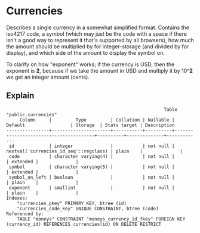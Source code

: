 # Currencies

Describes a single currency in a somewhat simplified format. Contains the
iso4217 code, a symbol (which may just be the code with a space if there
isn't a good way to represent it that's supported by all browsers),
how much the amount should be multiplied by for integer-storage (and
divided by for display), and which side of the amount to display the
symbol on.

To clarify on how "exponent" works; if the currency is USD, then the
exponent is **2**, because if we take the amount in USD and multiply it
by 10^**2** we get an integer amount (cents).

## Explain

```
                                                           Table "public.currencies"
     Column     |         Type         | Collation | Nullable |                Default                 | Storage  | Stats target | Description
----------------+----------------------+-----------+----------+----------------------------------------+----------+--------------+-------------
 id             | integer              |           | not null | nextval('currencies_id_seq'::regclass) | plain    |              |
 code           | character varying(4) |           | not null |                                        | extended |              |
 symbol         | character varying(5) |           | not null |                                        | extended |              |
 symbol_on_left | boolean              |           | not null |                                        | plain    |              |
 exponent       | smallint             |           | not null |                                        | plain    |              |
Indexes:
    "currencies_pkey" PRIMARY KEY, btree (id)
    "currencies_code_key" UNIQUE CONSTRAINT, btree (code)
Referenced by:
    TABLE "moneys" CONSTRAINT "moneys_currency_id_fkey" FOREIGN KEY (currency_id) REFERENCES currencies(id) ON DELETE RESTRICT
```